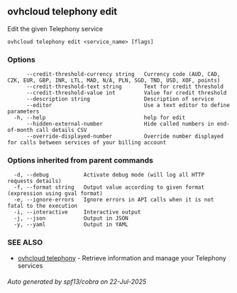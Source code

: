 ## ovhcloud telephony edit

Edit the given Telephony service

```
ovhcloud telephony edit <service_name> [flags]
```

### Options

```
      --credit-threshold-currency string   Currency code (AUD, CAD, CZK, EUR, GBP, INR, LTL, MAD, N/A, PLN, SGD, TND, USD, XOF, points)
      --credit-threshold-text string       Text for credit threshold
      --credit-threshold-value int         Value for credit threshold
      --description string                 Description of service
      --editor                             Use a text editor to define parameters
  -h, --help                               help for edit
      --hidden-external-number             Hide called numbers in end-of-month call details CSV
      --override-displayed-number          Override number displayed for calls between services of your billing account
```

### Options inherited from parent commands

```
  -d, --debug           Activate debug mode (will log all HTTP requests details)
  -f, --format string   Output value according to given format (expression using gval format)
  -e, --ignore-errors   Ignore errors in API calls when it is not fatal to the execution
  -i, --interactive     Interactive output
  -j, --json            Output in JSON
  -y, --yaml            Output in YAML
```

### SEE ALSO

* [ovhcloud telephony](ovhcloud_telephony.md)	 - Retrieve information and manage your Telephony services

###### Auto generated by spf13/cobra on 22-Jul-2025
